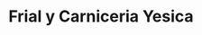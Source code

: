 ---
title: "Frial y Carniceria Yesica"
url: /cristal-mayu/frial-y-carniceria-yesica/
shop: carnicero
---